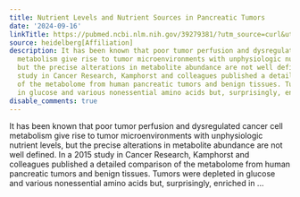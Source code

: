 ```yaml
---
title: Nutrient Levels and Nutrient Sources in Pancreatic Tumors
date: '2024-09-16'
linkTitle: https://pubmed.ncbi.nlm.nih.gov/39279381/?utm_source=curl&utm_medium=rss&utm_campaign=pubmed-2&utm_content=1FakS-2QOkCT8HsMOQP1bCRQ4YzyumYOmxmF0moLsQ3dFB1E9V&fc=20220326224207&ff=20240916193848&v=2.18.0.post9+e462414
source: heidelberg[Affiliation]
description: It has been known that poor tumor perfusion and dysregulated cancer cell
  metabolism give rise to tumor microenvironments with unphysiologic nutrient levels,
  but the precise alterations in metabolite abundance are not well defined. In a 2015
  study in Cancer Research, Kamphorst and colleagues published a detailed comparison
  of the metabolome from human pancreatic tumors and benign tissues. Tumors were depleted
  in glucose and various nonessential amino acids but, surprisingly, enriched in ...
disable_comments: true
---
```

It has been known that poor tumor perfusion and dysregulated cancer cell metabolism give rise to tumor microenvironments with unphysiologic nutrient levels, but the precise alterations in metabolite abundance are not well defined. In a 2015 study in Cancer Research, Kamphorst and colleagues published a detailed comparison of the metabolome from human pancreatic tumors and benign tissues. Tumors were depleted in glucose and various nonessential amino acids but, surprisingly, enriched in ...
